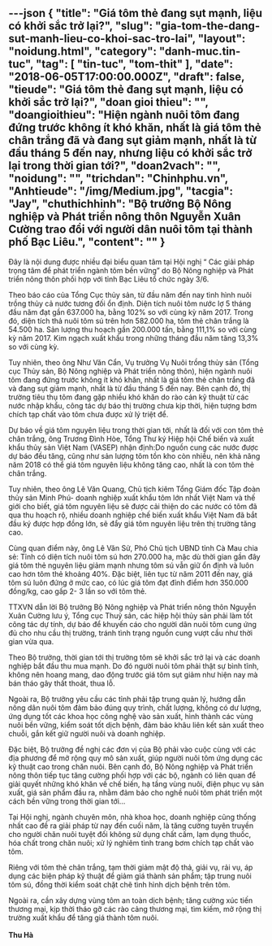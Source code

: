 ---json
{
    "title": "Giá tôm thẻ đang sụt mạnh, liệu có khởi sắc trở lại?",
    "slug": "gia-tom-the-dang-sut-manh-lieu-co-khoi-sac-tro-lai",
    "layout": "noidung.html",
    "category": "danh-muc.tin-tuc",
    "tag": [
        "tin-tuc",
        "tom-thit"
    ],
    "date": "2018-06-05T17:00:00.000Z",
    "draft": false,
    "tieude": "Giá tôm thẻ đang sụt mạnh, liệu có khởi sắc trở lại?",
    "doan gioi thieu": "",
    "doangioithieu": "Hiện ngành nuôi tôm đang đứng trước không ít khó khăn, nhất là giá tôm thẻ chân trắng đã và đang sụt giảm mạnh, nhất là từ đầu tháng 5 đến nay, nhưng liệu có khởi sắc trở lại trong thời gian tới?",
    "doan2vach": "",
    "noidung": "",
    "trichdan": "Chinhphu.vn",
    "Anhtieude": "/img/Medium.jpg",
    "tacgia": "Jay",
    "chuthichhinh": "Bộ trưởng Bộ Nông nghiệp và Phát triển nông thôn Nguyễn Xuân Cường trao đổi với người dân nuôi tôm tại thành phố Bạc Liêu.",
    "__content__": ""
}
---
<p><span style="font-size:14px">Đ&acirc;y l&agrave; nội dung được nhiều đại biểu quan t&acirc;m tại Hội nghị &ldquo; C&aacute;c giải ph&aacute;p trọng t&acirc;m để ph&aacute;t triển ng&agrave;nh t&ocirc;m bền vững&rdquo; do Bộ N&ocirc;ng nghiệp v&agrave; Ph&aacute;t triển n&ocirc;ng th&ocirc;n phối hợp với tỉnh Bạc Li&ecirc;u tổ chức ng&agrave;y 3/6.</span></p>

<p><span style="font-size:14px">Theo b&aacute;o c&aacute;o của Tổng Cục thủy sản, từ đầu năm đến nay t&igrave;nh h&igrave;nh nu&ocirc;i trồng thủy cả nước tương đối ổn định. Diện t&iacute;ch nu&ocirc;i t&ocirc;m nước lợ 5 th&aacute;ng đầu năm đạt gần 637.000 ha, bằng 102% so với c&ugrave;ng kỳ năm 2017. Trong đ&oacute;, diện t&iacute;ch thả nu&ocirc;i t&ocirc;m s&uacute; tr&ecirc;n hơn 582.000 ha, t&ocirc;m thẻ ch&acirc;n trắng l&agrave; 54.500 ha. Sản lượng thu hoạch gần 200.000 tấn, bằng 111,1% so với c&ugrave;ng kỳ năm 2017. Kim ngạch xuất khẩu trong những th&aacute;ng đầu năm tăng 13,3% so với c&ugrave;ng kỳ.</span></p>

<p><span style="font-size:14px">Tuy nhi&ecirc;n, theo &ocirc;ng Như Văn Cẩn, Vụ trưởng Vụ Nu&ocirc;i trồng thủy sản (Tổng cục Thủy sản, Bộ N&ocirc;ng nghiệp v&agrave; Ph&aacute;t triển n&ocirc;ng th&ocirc;n), hiện ng&agrave;nh nu&ocirc;i t&ocirc;m đang đứng trước kh&ocirc;ng &iacute;t kh&oacute; khăn, nhất l&agrave; gi&aacute; t&ocirc;m thẻ ch&acirc;n trắng đ&atilde; v&agrave; đang sụt giảm mạnh, nhất l&agrave; từ đầu th&aacute;ng 5 đến nay. B&ecirc;n cạnh đ&oacute;, thị trường ti&ecirc;u thụ t&ocirc;m đang gặp nhiều kh&oacute; khăn do r&agrave;o cản kỹ thuật từ c&aacute;c nước nhập khẩu, c&ocirc;ng t&aacute;c dự b&aacute;o thị trường chưa kịp thời, hiện tượng bơm ch&iacute;ch tạp chất v&agrave;o t&ocirc;m chưa được xử l&yacute; triệt để.</span></p>

<p><span style="font-size:14px">Dự b&aacute;o về gi&aacute; t&ocirc;m nguy&ecirc;n liệu trong thời gian tới, nhất l&agrave; đối với con t&ocirc;m thẻ ch&acirc;n trắng, &ocirc;ng Trương Đ&igrave;nh H&ograve;e, Tổng Thư k&yacute; Hiệp hội Chế biến v&agrave; xuất khẩu thủy sản Việt Nam (VASEP) nhận định:Do nguồn cung c&aacute;c nước được dự b&aacute;o đều tăng, cũng như sản lượng t&ocirc;m tồn kho c&ograve;n nhiều, n&ecirc;n khả năng năm 2018 c&oacute; thể gi&aacute; t&ocirc;m nguy&ecirc;n liệu kh&ocirc;ng tăng cao, nhất l&agrave; con t&ocirc;m thẻ ch&acirc;n trắng.</span></p>

<p><span style="font-size:14px">Tuy nhi&ecirc;n, theo &ocirc;ng L&ecirc; Văn Quang, Chủ tịch ki&ecirc;m Tổng Gi&aacute;m đốc Tập đo&agrave;n thủy sản Minh Ph&uacute;- doanh nghiệp xuất khẩu t&ocirc;m lớn nhất Việt Nam v&agrave; thế giới cho biết, gi&aacute; t&ocirc;m nguy&ecirc;n liệu sẽ được cải thiện do c&aacute;c nước c&oacute; t&ocirc;m đ&atilde; qua thu hoạch rộ, nhiều doanh nghiệp chế biến xuất khẩu Việt Nam đ&atilde; bắt đầu k&yacute; được hợp đồng lớn, sẽ đẩy gi&aacute; t&ocirc;m nguy&ecirc;n liệu tr&ecirc;n thị trường tăng cao.</span></p>

<p><span style="font-size:14px">C&ugrave;ng quan điểm n&agrave;y, &ocirc;ng L&ecirc; Văn Sử, Ph&oacute; Chủ tịch UBND tỉnh C&agrave; Mau chia sẻ: Tỉnh c&oacute; diện t&iacute;ch nu&ocirc;i t&ocirc;m s&uacute; hơn 270.000 ha, mặc d&ugrave; thời gian gần đ&acirc;y gi&aacute; t&ocirc;m thẻ nguy&ecirc;n liệu giảm mạnh nhưng t&ocirc;m s&uacute; vẫn giữ ổn định v&agrave; lu&ocirc;n cao hơn t&ocirc;m thẻ khoảng 40%. Đặc biệt, li&ecirc;n tục từ năm 2011 đến nay, gi&aacute; t&ocirc;m s&uacute; lu&ocirc;n đứng ở mức cao, c&oacute; l&uacute;c gi&aacute; t&ocirc;m đạt đỉnh điểm hơn 350.000 đồng/kg, cao gấp 2- 3 lần so với t&ocirc;m thẻ.</span></p>

<p><span style="font-size:14px">TTXVN dẫn lời Bộ trưởng Bộ N&ocirc;ng nghiệp v&agrave; Ph&aacute;t triển n&ocirc;ng th&ocirc;n Nguyễn Xu&acirc;n Cường lưu &yacute;, Tổng cục Thuỷ sản, c&aacute;c hiệp hội thủy sản phải l&agrave;m tốt c&ocirc;ng t&aacute;c dự t&iacute;nh, dự b&aacute;o để khuyến c&aacute;o cho người d&acirc;n nu&ocirc;i t&ocirc;m cung ứng đủ cho nhu cầu thị trường, tr&aacute;nh t&igrave;nh trạng nguồn cung vượt cầu như thời gian vừa qua.</span></p>

<p><span style="font-size:14px">Theo Bộ trưởng, thời gian tới thị trường t&ocirc;m sẽ khởi sắc trở lại v&agrave; c&aacute;c doanh nghiệp bắt đầu thu mua mạnh. Do đ&oacute; người nu&ocirc;i t&ocirc;m phải thật sự b&igrave;nh tĩnh, kh&ocirc;ng n&ecirc;n hoang mang, dao động trước gi&aacute; t&ocirc;m sụt giảm như hiện nay m&agrave; b&aacute;n th&aacute;o g&acirc;y thất tho&aacute;t, thua lỗ.</span></p>

<p><span style="font-size:14px">Ngo&agrave;i ra, Bộ trưởng y&ecirc;u cầu c&aacute;c tỉnh phải tập trung quản l&yacute;, hướng dẫn n&ocirc;ng d&acirc;n nu&ocirc;i t&ocirc;m đảm bảo đ&uacute;ng quy tr&igrave;nh, chất lượng, kh&ocirc;ng c&oacute; dư lượng, ứng dụng tốt c&aacute;c khoa học c&ocirc;ng nghệ v&agrave;o sản xuất, h&igrave;nh th&agrave;nh c&aacute;c v&ugrave;ng nu&ocirc;i bền vững, kiểm so&aacute;t tốt dịch bệnh, đảm bảo kh&acirc;u li&ecirc;n kết sản xuất theo chuỗi, gắn kết giữ người nu&ocirc;i v&agrave; doanh nghiệp.</span></p>

<p><span style="font-size:14px">Đặc biệt, Bộ trưởng đề nghị c&aacute;c đơn vị của Bộ phải v&agrave;o cuộc c&ugrave;ng với c&aacute;c địa phương để mở rộng quy m&ocirc; sản xuất, gi&uacute;p người nu&ocirc;i t&ocirc;m ứng dụng c&aacute;c kỹ thuật cao trong chăn nu&ocirc;i. B&ecirc;n cạnh đ&oacute;, Bộ N&ocirc;ng nghiệp v&agrave; Ph&aacute;t triển n&ocirc;ng th&ocirc;n tiếp tục tăng cường phối hợp với c&aacute;c bộ, ng&agrave;nh c&oacute; li&ecirc;n quan để giải quyết những kh&oacute; khăn về chế biến, hạ tầng v&ugrave;ng nu&ocirc;i, điện phục vụ sản xuất, gi&aacute; sản phẩm đầu ra, nhằm đảm bảo cho nghề nu&ocirc;i t&ocirc;m ph&aacute;t triển một c&aacute;ch bền vững trong thời gian tới&hellip;</span></p>

<p><span style="font-size:14px">Tại Hội nghị, ng&agrave;nh chuy&ecirc;n m&ocirc;n, nh&agrave; khoa học, doanh nghiệp cũng thống nhất cao đề ra giải ph&aacute;p từ nay đến cuối năm, l&agrave; tăng cường tuy&ecirc;n truyền cho người chăn nu&ocirc;i tuyệt đối kh&ocirc;ng sử dụng chất cấm, lạm dụng thuốc, h&oacute;a chất trong chăn nu&ocirc;i; xử l&yacute; nghi&ecirc;m t&igrave;nh trang bơm ch&iacute;ch tạp chất v&agrave;o t&ocirc;m.</span></p>

<p><span style="font-size:14px">Ri&ecirc;ng với t&ocirc;m thẻ ch&acirc;n trắng, tạm thời giảm mật độ thả, giải vụ, rải vụ, &aacute;p dụng c&aacute;c biện ph&aacute;p kỹ thuật để giảm gi&aacute; th&agrave;nh sản phẩm; tập trung nu&ocirc;i t&ocirc;m s&uacute;, đồng thời kiểm so&aacute;t chặt chẽ t&igrave;nh h&igrave;nh dịch bệnh tr&ecirc;n t&ocirc;m.</span></p>

<p><span style="font-size:14px">Ngo&agrave;i ra, cần x&acirc;y dựng v&ugrave;ng t&ocirc;m an to&agrave;n dịch bệnh; tăng cường x&uacute;c tiến thương mại, kịp thời th&aacute;o gỡ c&aacute;c r&agrave;o cảng thương mại, t&igrave;m kiếm, mở rộng thị trường xuất khẩu để tăng gi&aacute; th&agrave;nh t&ocirc;m nu&ocirc;i.<br />
<br />
<strong>Thu H&agrave;</strong></span></p>
